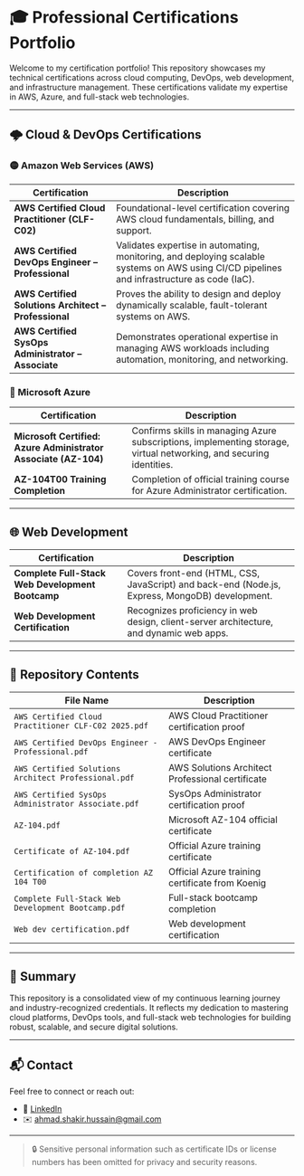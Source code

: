 # 🎓 Professional Certifications Portfolio

Welcome to my certification portfolio! This repository showcases my technical certifications across cloud computing, DevOps, web development, and infrastructure management. These certifications validate my expertise in AWS, Azure, and full-stack web technologies.

---

## 🌩️ Cloud & DevOps Certifications

### 🟡 Amazon Web Services (AWS)
| Certification | Description |
|--------------|-------------|
| **AWS Certified Cloud Practitioner (CLF-C02)** | Foundational-level certification covering AWS cloud fundamentals, billing, and support. |
| **AWS Certified DevOps Engineer – Professional** | Validates expertise in automating, monitoring, and deploying scalable systems on AWS using CI/CD pipelines and infrastructure as code (IaC). |
| **AWS Certified Solutions Architect – Professional** | Proves the ability to design and deploy dynamically scalable, fault-tolerant systems on AWS. |
| **AWS Certified SysOps Administrator – Associate** | Demonstrates operational expertise in managing AWS workloads including automation, monitoring, and networking. |

### 🔵 Microsoft Azure
| Certification | Description |
|--------------|-------------|
| **Microsoft Certified: Azure Administrator Associate (AZ-104)** | Confirms skills in managing Azure subscriptions, implementing storage, virtual networking, and securing identities. |
| **AZ-104T00 Training Completion** | Completion of official training course for Azure Administrator certification. |

---

## 🌐 Web Development

| Certification | Description |
|--------------|-------------|
| **Complete Full-Stack Web Development Bootcamp** | Covers front-end (HTML, CSS, JavaScript) and back-end (Node.js, Express, MongoDB) development. |
| **Web Development Certification** | Recognizes proficiency in web design, client-server architecture, and dynamic web apps. |

---

## 📁 Repository Contents

| File Name | Description |
|-----------|-------------|
| `AWS Certified Cloud Practitioner CLF-C02 2025.pdf` | AWS Cloud Practitioner certification proof |
| `AWS Certified DevOps Engineer - Professional.pdf` | AWS DevOps Engineer certificate |
| `AWS Certified Solutions Architect Professional.pdf` | AWS Solutions Architect Professional certificate |
| `AWS Certified SysOps Administrator Associate.pdf` | SysOps Administrator certification proof |
| `AZ-104.pdf` | Microsoft AZ-104 official certificate |
| `Certificate of AZ-104.pdf` | Official Azure training certificate |
| `Certification of completion AZ 104 T00` | Official Azure training certificate from Koenig |
| `Complete Full-Stack Web Development Bootcamp.pdf` | Full-stack bootcamp completion |
| `Web dev certification.pdf` | Web development certification |

---

## 🧠 Summary

This repository is a consolidated view of my continuous learning journey and industry-recognized credentials. It reflects my dedication to mastering cloud platforms, DevOps tools, and full-stack web technologies for building robust, scalable, and secure digital solutions.

---

## 📬 Contact

Feel free to connect or reach out:

- 💼 [LinkedIn](www.linkedin.com/in/mohd-shakir007)
- ✉️ ahmad.shakir.hussain@gmail.com

---

> 🔒 Sensitive personal information such as certificate IDs or license numbers has been omitted for privacy and security reasons.
